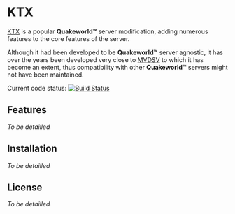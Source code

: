KTX
===

[KTX] is a popular **Quakeworld™** server modification, adding numerous features to the core features of the server.

Although it had been developed to be **Quakeworld™** server agnostic, it has over the years been developed very close to [MVDSV] to which it has become an extent, thus compatibility with other **Quakeworld™** servers might not have been maintained.

Current code status: [![Build Status](https://drone.io/github.com/qwassoc/ktx/status.png)](https://drone.io/github.com/qwassoc/ktx/latest)

Features
----
*To be detailled*

Installation
----
*To be detailled*

License
----
*To be detailled*

[KTX]:https://github.com/qwassoc/ktx
[MVDSV]:https://github.com/qwassoc/mvdsv
